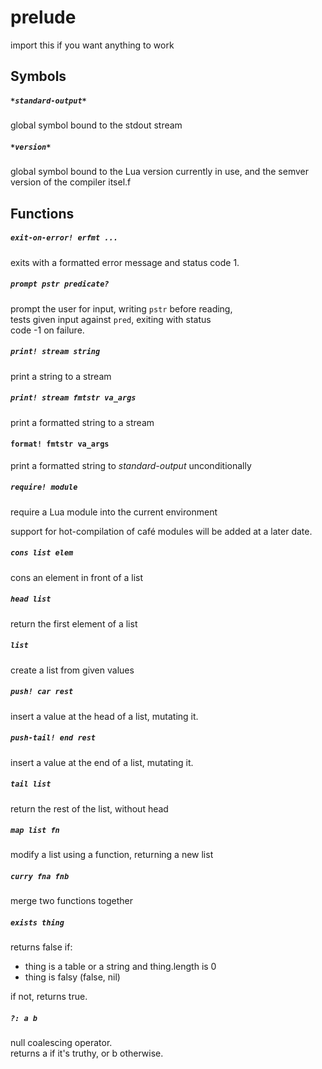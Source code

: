prelude  
=======  
import this if you want anything to work  

  
## Symbols  
##### `*standard-output*`  
global symbol bound to the stdout stream  

  
##### `*version*`  
global symbol bound to the Lua version currently in use, and the semver version of the compiler itsel.f  

  
## Functions  
##### `exit-on-error! erfmt ...`  
exits with a formatted error message and status code 1.  

  
##### `prompt pstr predicate?`  
prompt the user for input, writing `pstr` before reading,  
tests given input against `pred`, exiting with status  
code -1 on failure.  

  
##### `print! stream string`  
print a string to a stream  

  
##### `print! stream fmtstr va_args`  
print a formatted string to a stream  

  
#### `format! fmtstr va_args`  
print a formatted string to *standard-output* unconditionally  

  
##### `require! module`  
require a Lua module into the current environment  
  
support for hot-compilation of café modules will be added at a later date.  

  
##### `cons list elem`  
cons an element in front of a list  

  
##### `head list`  
return the first element of a list  

  
##### `list`  
create a list from given values  

  
##### `push! car rest`  
insert a value at the head of a list, mutating it.  

  
##### `push-tail! end rest`  
insert a value at the end of a list, mutating it.  

  
##### `tail list`  
return the rest of the list, without head  

  
##### `map list fn`  
modify a list using a function, returning a new list  

  
##### `curry fna fnb`  
merge two functions together  

  
##### `exists thing`  
returns false if:  
- thing is a table or a string and thing.length is 0  
- thing is falsy (false, nil)  
  
if not, returns true.  

  
##### `?: a b`  
null coalescing operator.  
returns a if it's truthy, or b otherwise.  
